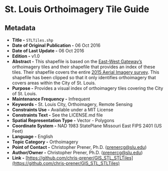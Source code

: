 # St. Louis Orthoimagery Tile Guide
## Metadata
  * **Title -** `STLTiles.shp`
  * **Date of Original Publication -** 06 Oct 2016
  * **Date of Last Update -** 06 Oct 2016
  * **Edition -** v1.0
  * **Abstract -** This shapefile is based on the [East-West Gateway’s](http://www.ewgateway.org) orthoimagery tiles and their shapefile that provides an index of these tiles. Their shapefile covers the entire [2015 Aerial Imagery survey](http://www.ewgateway.org/pdffiles/maplibrary/aerialphotos/FactSheet-HowToGetOrthoPhotos.pdf). This shapefile has been clipped so that it only identifies orthoimagery that covers areas within the City of St. Louis.
  * **Purpose -** Provides a visual index of orthoimagery tiles covering the City of St. Louis.
  * **Maintenance Frequency -** Infrequent
  * **Keywords -** St. Louis City, Orthoimagery, Remote Sensing
  * **Constraints Use -** Available under a MIT License
  * **Constraints Text -** See the LICENSE.md file
  * **Spatial Representation Type -** Vector - Polygons
  * **Coordinate System -** NAD 1983 StatePlane Missouri East FIPS 2401 (US Feet)
  * **Language -** English
  * **Topic Category -** Orthoimagery
  * **Point of Contact -** Christopher Prener, Ph.D. ([prenercg@slu.edu](mailto:prenercg@slu.edu))
  * **Author/Owner -** Christopher Prener, Ph.D. ([prenercg@slu.edu](mailto:prenercg@slu.edu))
  * **Link -** [https://github.com/chris-prener/GIS_STL_STLTiles](https://github.com/chris-prener/GIS_STL_STLTiles)
